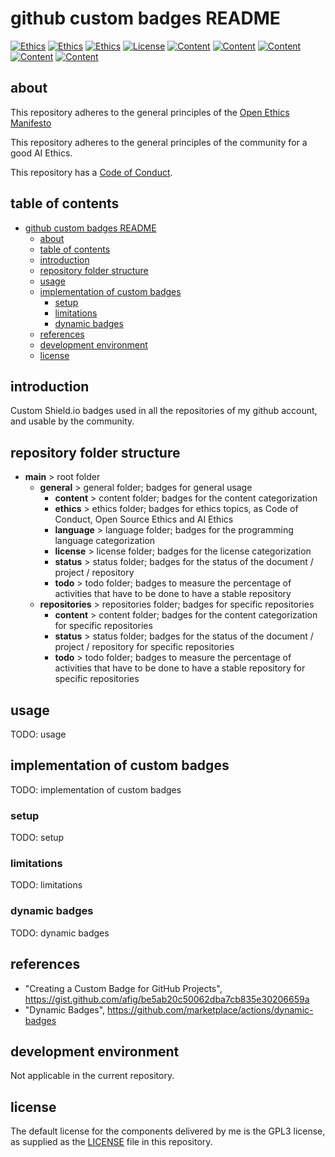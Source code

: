 # github custom badges README

[![Ethics](https://img.shields.io/endpoint.svg?url=https%3A%2F%2Fraw.githubusercontent.com%2Fdanielevalesani%2Fconfig-github_badge%2Fmaster%2Fgeneral%2Fethics%2Frepo_open_ethics.json)](/README.md)
[![Ethics](https://img.shields.io/endpoint.svg?url=https%3A%2F%2Fraw.githubusercontent.com%2Fdanielevalesani%2Fconfig-github_badge%2Fmaster%2Fgeneral%2Fethics%2Frepo_ai_ethics.json)](/README.md)
[![Ethics](https://img.shields.io/endpoint.svg?url=https%3A%2F%2Fraw.githubusercontent.com%2Fdanielevalesani%2Fconfig-github_badge%2Fmaster%2Fgeneral%2Fethics%2Frepo_code_of_conduct.json)](/README.md)
[![License](https://img.shields.io/endpoint.svg?url=https%3A%2F%2Fraw.githubusercontent.com%2Fdanielevalesani%2Fconfig-github_badge%2Fmaster%2Fgeneral%2Flicense%2Frepo_license_gpl_03.json)](/README.md)
[![Content](https://img.shields.io/endpoint.svg?url=https%3A%2F%2Fraw.githubusercontent.com%2Fdanielevalesani%2Fconfig-github_badge%2Fmaster%2Frepositories%2Fcontent%2Frepo_projects_config_github-badge_content.json)](/README.md)
[![Content](https://img.shields.io/endpoint.svg?url=https%3A%2F%2Fraw.githubusercontent.com%2Fdanielevalesani%2Fconfig-github_badge%2Fmaster%2Fgeneral%2Fcontent%2Frepo_content_doc.json)](/README.md)
[![Content](https://img.shields.io/endpoint.svg?url=https%3A%2F%2Fraw.githubusercontent.com%2Fdanielevalesani%2Fconfig-github_badge%2Fmaster%2Fgeneral%2Fcontent%2Frepo_content_json.json)](/README.md)
[![Content](https://img.shields.io/endpoint.svg?url=https%3A%2F%2Fraw.githubusercontent.com%2Fdanielevalesani%2Fconfig-github_badge%2Fmaster%2Fgeneral%2Fstatus%2Frepo_status_wip.json)](/README.md)
[![Content](https://img.shields.io/endpoint.svg?url=https%3A%2F%2Fraw.githubusercontent.com%2Fdanielevalesani%2Fconfig-github_badge%2Fmaster%2Fgeneral%2Ftodo%2Frepo_todo_40.json)](/README.md)

## about

This repository adheres to the general principles of the [Open Ethics Manifesto](https://openethics.ai/manifesto/)

This repository adheres to the general principles of the community for a good AI Ethics.

This repository has a [Code of Conduct](code_of_conduct.md).

## table of contents

- [github custom badges README](#github-custom-badges-readme)
  - [about](#about)
  - [table of contents](#table-of-contents)
  - [introduction](#introduction)
  - [repository folder structure](#repository-folder-structure)
  - [usage](#usage)
  - [implementation of custom badges](#implementation-of-custom-badges)
    - [setup](#setup)
    - [limitations](#limitations)
    - [dynamic badges](#dynamic-badges)
  - [references](#references)
  - [development environment](#development-environment)
  - [license](#license)

## introduction

Custom Shield.io badges used in all the repositories of my github account, and usable by the community.

## repository folder structure

- __main__    > root folder
  - __general__       > general folder; badges for general usage
    - __content__        > content folder; badges for the content categorization
    - __ethics__        > ethics folder; badges for ethics topics, as Code of Conduct, Open Source Ethics and AI Ethics
    - __language__       > language folder; badges for the programming language categorization
    - __license__        > license folder; badges for the license categorization
    - __status__         > status folder; badges for the status of the document / project / repository
    - __todo__           > todo folder; badges to measure the percentage of activities that have to be done to have a stable repository
  - __repositories__  > repositories folder; badges for specific repositories
    - __content__        > content folder; badges for the content categorization for specific repositories
    - __status__         > status folder; badges for the status of the document / project / repository for specific repositories
    - __todo__           > todo folder; badges to measure the percentage of activities that have to be done to have a stable repository for specific repositories

## usage

TODO: usage

## implementation of custom badges

TODO: implementation of custom badges

### setup

TODO: setup

### limitations

TODO: limitations

### dynamic badges

TODO: dynamic badges

## references

- "Creating a Custom Badge for GitHub Projects", <https://gist.github.com/afig/be5ab20c50062dba7cb835e30206659a>
- "Dynamic Badges", <https://github.com/marketplace/actions/dynamic-badges>

## development environment

Not applicable in the current repository.

## license

The default license for the components delivered by me is the GPL3 license, as supplied as the [LICENSE](LICENSE) file in this repository.
